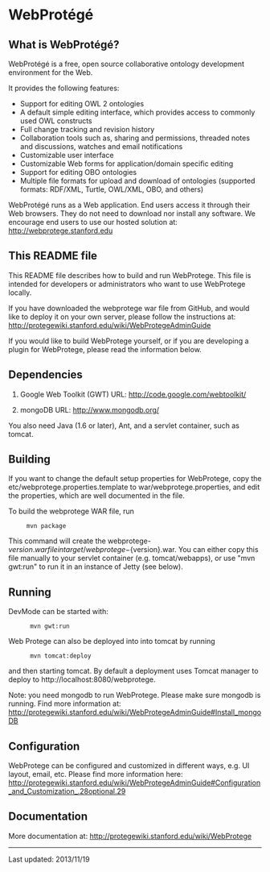 WebProtégé
==========

What is WebProtégé?
-------------------

WebProtégé is a free, open source collaborative ontology development environment for the Web.

It provides the following features:
- Support for editing OWL 2 ontologies
- A default simple editing interface, which provides access to commonly used OWL constructs
- Full change tracking and revision history
- Collaboration tools such as, sharing and permissions, threaded notes and discussions, watches and email notifications
- Customizable user interface
- Customizable Web forms for application/domain specific editing
- Support for editing OBO ontologies
- Multiple file formats for upload and download of ontologies (supported formats: RDF/XML, Turtle, OWL/XML, OBO, and others)

WebProtégé runs as a Web application. End users access it through their Web browsers. 
They do not need to download nor install any software. We encourage end users to use our hosted solution at:
http://webprotege.stanford.edu 


This README file
----------------

This README file describes how to build and run WebProtege. This file is intended for developers or administrators
who want to use WebProtege locally. 

If you have downloaded the webprotege war file from GitHub, and would like to deploy it on your own server,
please follow the instructions at:
http://protegewiki.stanford.edu/wiki/WebProtegeAdminGuide

If you would like to build WebProtege yourself, or if you are developing a plugin
for WebProtege, please read the information below. 


Dependencies
------------

1)  Google Web Toolkit (GWT)
    URL: http://code.google.com/webtoolkit/
    
2)  mongoDB
    URL: http://www.mongodb.org/

You also need Java (1.6 or later), Ant, and a servlet container, such as tomcat.


Building
--------

If you want to change the default setup properties for WebProtege, copy the etc/webprotege.properties.template
to war/webprotege.properties, and edit the properties, which are well documented in the file.

To build the webprotege WAR file, run

         mvn package
         
This command will create the webprotege-${version}.war file in target/webprotege-${version}.war. You can either copy this file manually to
your servlet container (e.g. tomcat/webapps), or use "mvn gwt:run" to run it in an instance of Jetty (see below). 


Running
-------

DevMode can be started with: 

          mvn gwt:run

Web Protege can also be deployed into into tomcat by running 

          mvn tomcat:deploy

and then starting tomcat. By default a deployment uses Tomcat manager to deploy to http://localhost:8080/webprotege.

Note: you need mongodb to run WebProtege. Please make sure mongodb is running. Find more information at:
http://protegewiki.stanford.edu/wiki/WebProtegeAdminGuide#Install_mongoDB


Configuration
-------------

WebProtege can be configured and customized in different ways, e.g. UI layout, email, etc. Please find more information here:
http://protegewiki.stanford.edu/wiki/WebProtegeAdminGuide#Configuration_and_Customization_.28optional.29


Documentation
-------------
More documentation at: 
http://protegewiki.stanford.edu/wiki/WebProtege

-------------------------
Last updated: 2013/11/19
